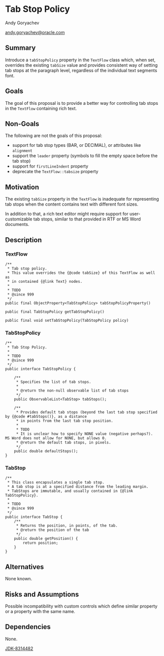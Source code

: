 # Tab Stop Policy

Andy Goryachev

<andy.goryachev@oracle.com>


## Summary

Introduce a `tabStopPolicy` property in the `TextFlow` class which, when set, overrides the existing `tabSize`
value and provides consistent way of setting tab stops at the paragraph level, regardless of the individual text
segments font.



## Goals

The goal of this proposal is to provide a better way for controlling tab stops in the `TextFlow` containing rich text.



## Non-Goals

The following are not the goals of this proposal:

- support for tab stop types (BAR, or DECIMAL), or attributes like `alignment`
- support the `leader` property (symbols to fill the empty space before the tab stop)
- support for `firstLineIndent` property
- deprecate the `TextFlow::tabsize` property



## Motivation

The existing `tabSize` property in the `TextFlow` is inadequate for representing tab stops when the content
contains text with different font sizes.

In addition to that, a rich text editor might require support for user-customizable tab stops, similar to that provided
in RTF or MS Word documents.




## Description

### TextFlow

    /**
     * Tab stop policy.
     * This value overrides the {@code tabSize} of this TextFlow as well as
     * in contained {@link Text} nodes.
     *
	 * TODO
	 * @since 999
     */
    public final ObjectProperty<TabStopPolicy> tabStopPolicyProperty()
	
    public final TabStopPolicy getTabStopPolicy()
	
    public final void setTabStopPolicy(TabStopPolicy policy)

### TabStopPolicy

	/**
	 * Tab Stop Policy.
	 *
	 * TODO
	 * @since 999
	 */
	public interface TabStopPolicy {
	
	    /**
	     * Specifies the list of tab stops.
	     *
	     * @return the non-null observable list of tab stops 
	     */
	    public ObservableList<TabStop> tabStops();
	
	    /**
	     * Provides default tab stops (beyond the last tab stop specified by {@code #tabStops()}, as a distance
	     * in points from the last tab stop position.
	     *
	     * TODO
	     * It is unclear how to specify NONE value (negative perhaps?).  MS Word does not allow for NONE, but allows 0.
	     * @return the default tab stops, in pixels.
	     */
	    public double defaultStops();
	}


### TabStop

	/**
	 * This class encapsulates a single tab stop.
	 * A tab stop is at a specified distance from the leading margin.
	 * TabStops are immutable, and usually contained in {@link TabStopPolicy}.
	 *
	 * TODO
	 * @since 999
	 */
	public interface TabStop {
	    /**
	     * Returns the position, in points, of the tab.
	     * @return the position of the tab
	     */
	    public double getPosition() {
	        return position;
	    }
	}


## Alternatives

None known.



## Risks and Assumptions

Possible incompatibility with custom controls which define similar property or a property with the same name. 



## Dependencies

None.

[JDK-8314482](https://bugs.openjdk.org/browse/JDK-8314482)

